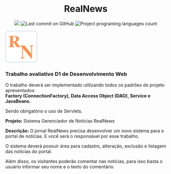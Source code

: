 <h1 align="center">RealNews</h1>

<p align="center">
  <img src="https://img.shields.io/github/stars/davibrandao18/RealNews?color=9cf">
  <img alt="Last commit on GitHub" src="https://img.shields.io/github/last-commit/davibrandao18/RealNews?color=9cd">
  <img alt="Project programing languages count" src="https://img.shields.io/github/languages/count/davibrandao18/RealNews?color=9cb">
</p>

<img width="100px" height="100px" src="./WebContent/img/realnews.png">

<h3>Trabalho avaliativo D1 de Desenvolvimento Web</h3>
<p>O trabalho deverá ser implementado utilizando todos os padrões de projeto apresentados:<br>
<strong>Factory (ConnectionFactory), Data Access Object (DAO), Service e JavaBeans.</strong></p>
<p>Sendo obrigatório o uso de Servlets.</p>

<p><strong>Projeto: </strong>Sistema Gerenciador de Notícias RealNews</p>
<p><strong>Descrição: </strong>O jornal RealNews precisa desenvolver um novo sistema para o portal de notícias. E você será o responsável por esse trabalho.</p>
<p>O sistema deverá possuir área para cadastro, alteração, exclusão e listagem das notícias do portal.</p>
<p>Além disso, os visitantes poderão comentar nas notícias, para isso basta o usuário informar seu nome e o texto do comentário.</p>
